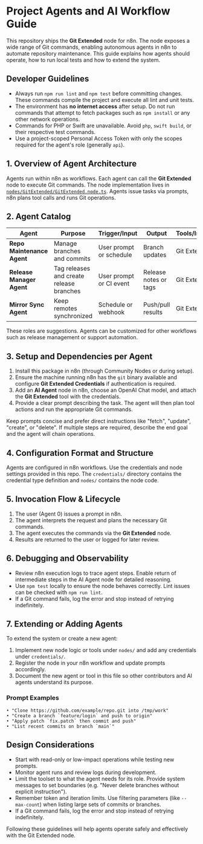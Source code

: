 # Project Agents and AI Workflow Guide

This repository ships the **Git Extended** node for n8n. The node exposes a wide range of Git commands, enabling autonomous agents in n8n to automate repository maintenance. This guide explains how agents should operate, how to run local tests and how to extend the system.

## Developer Guidelines

- Always run `npm run lint` and `npm test` before committing changes. These commands compile the project and execute all lint and unit tests.
- The environment has **no internet access** after setup. Do not run commands that attempt to fetch packages such as `npm install` or any other network operations.
- Commands for PHP or Swift are unavailable. Avoid `php`, `swift build`, or their respective test commands.
- Use a project-scoped Personal Access Token with only the scopes required for the agent's role (generally `api`).

## 1. Overview of Agent Architecture

Agents run within n8n as workflows. Each agent can call the **Git Extended** node to execute Git commands. The node implementation lives in [`nodes/GitExtended/GitExtended.node.ts`](nodes/GitExtended/GitExtended.node.ts). Agents issue tasks via prompts, n8n plans tool calls and runs Git operations.

## 2. Agent Catalog

| Agent | Purpose | Trigger/Input | Output | Tools/Integrations |
| ----- | ------- | ------------- | ------ | ----------------- |
| **Repo Maintenance Agent** | Manage branches and commits | User prompt or schedule | Branch updates | Git Extended node |
| **Release Manager Agent** | Tag releases and create release branches | User prompt or CI event | Release notes or tags | Git Extended node |
| **Mirror Sync Agent** | Keep remotes synchronized | Schedule or webhook | Push/pull results | Git Extended node |

These roles are suggestions. Agents can be customized for other workflows such as release management or support automation.

## 3. Setup and Dependencies per Agent

1. Install this package in n8n (through Community Nodes or during setup).
2. Ensure the machine running n8n has the `git` binary available and configure **Git Extended Credentials** if authentication is required.
3. Add an **AI Agent** node in n8n, choose an OpenAI Chat model, and attach the **Git Extended** tool with the credentials.
4. Provide a clear prompt describing the task. The agent will then plan tool actions and run the appropriate Git commands.

Keep prompts concise and prefer direct instructions like "fetch", "update", "create", or "delete". If multiple steps are required, describe the end goal and the agent will chain operations.

## 4. Configuration Format and Structure

Agents are configured in n8n workflows. Use the credentials and node settings provided in this repo. The `credentials/` directory contains the credential type definition and `nodes/` contains the node code.

## 5. Invocation Flow & Lifecycle

1. The user (Agent 0) issues a prompt in n8n.
2. The agent interprets the request and plans the necessary Git commands.
3. The agent executes the commands via the **Git Extended** node.
4. Results are returned to the user or logged for later review.

## 6. Debugging and Observability

- Review n8n execution logs to trace agent steps. Enable return of intermediate steps in the AI Agent node for detailed reasoning.
- Use `npm test` locally to ensure the node behaves correctly. Lint issues can be checked with `npm run lint`.
- If a Git command fails, log the error and stop instead of retrying indefinitely.

## 7. Extending or Adding Agents

To extend the system or create a new agent:

1. Implement new node logic or tools under `nodes/` and add any credentials under `credentials/`.
2. Register the node in your n8n workflow and update prompts accordingly.
3. Document the new agent or tool in this file so other contributors and AI agents understand its purpose.

### Prompt Examples

```
• "Clone https://github.com/example/repo.git into /tmp/work"
• "Create a branch `feature/login` and push to origin"
• "Apply patch `fix.patch` then commit and push"
• "List recent commits on branch `main`"
```

## Design Considerations

- Start with read-only or low-impact operations while testing new prompts.
- Monitor agent runs and review logs during development.
- Limit the toolset to what the agent needs for its role. Provide system messages to set boundaries (e.g. "Never delete branches without explicit instruction").
- Remember token and iteration limits. Use filtering parameters (like `--max-count`) when listing large sets of commits or branches.
- If a Git command fails, log the error and stop instead of retrying indefinitely.

Following these guidelines will help agents operate safely and effectively with the Git Extended node.
